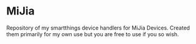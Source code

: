 # MiJia

Repository of my smartthings device handlers for MiJia Devices. Created them primarily for my own use but you are free to use if you so wish.


